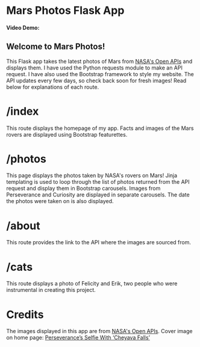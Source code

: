 # Mars Photos Flask App
#### Video Demo:  <URL HERE>

## __Welcome to Mars Photos!__

This Flask app takes the latest photos of Mars from [NASA's Open APIs](https://api.nasa.gov/) and displays them. I have used the Python requests module to make an API request. I have also used the Bootstrap framework to style my website. The API updates every few days, so check back soon for fresh images! Read below for explanations of each route. 

# /index
This route displays the homepage of my app. Facts and images of the Mars rovers are displayed using Bootstrap featurettes. 

# /photos
This page displays the photos taken by NASA's rovers on Mars! Jinja templating is used to loop through the list of photos returned from the API request and display them in Bootstrap carousels. Images from Perseverance and Curiosity are displayed in separate carousels. The date the photos were taken on is also displayed. 

# /about
This route provides the link to the API where the images are sourced from. 

# /cats
This route displays a photo of Felicity and Erik, two people who were instrumental in creating this project. 

# Credits
The images displayed in this app are from [NASA's Open APIs](https://api.nasa.gov/). 
Cover image on home page: [Perseverance’s Selfie With ‘Cheyava Falls’](https://science.nasa.gov/resource/perseverances-selfie-with-cheyava-falls)





